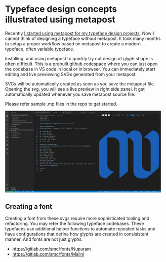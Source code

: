 # Typeface design concepts illustrated using metapost

Recently [I started using metapost for my typeface design projects](https://thottingal.in/blog/2022/10/05/nupuram/). Now I cannot think of designing a typeface without metapost. It took many months to setup a proper workflow based on metapost to create a modern typeface, often variable typeface.

Installing, and using metapost to quickly try out design of glyph shape is often difficult. This is a prebuilt github codespace where you can just open the codebase in VS code in local or in browser. You can immediately start editing and live previewing SVGs generated from your metapost.

SVGs will be automatically created as soon as you save the metapost file. Opening the svg, you will see a live preview in right side panel. It get automatically updated whenever you save metapost source file.

Please refer sample .mp files in the repo to get started.

![Screenshot](docs/images/screenshot.png)

## Creating a font

Creating a font from these svgs require more sophisticated tooling and refactoring. You may refer the following typeface codebases. These typefaces use additional helper functions to automate repeated tasks and have configurations that define how glyphs are created in consisistent manner. And fonts are not just glyphs.

* https://gitlab.com/smc/fonts/Nupuram
* https://gitlab.com/smc/fonts/Malini
